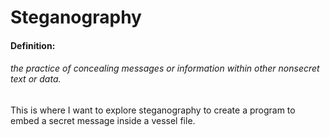 # Steganography

#### Definition: 
###### the practice of concealing messages or information within other nonsecret text or data.

This is where I want to explore steganography to create a program to embed a secret message inside a vessel file.
